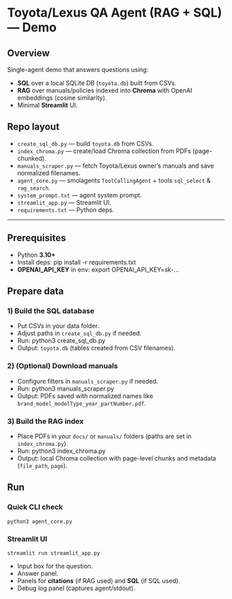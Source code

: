 # Toyota/Lexus QA Agent (RAG + SQL) — Demo

## Overview
Single-agent demo that answers questions using:
- **SQL** over a local SQLite DB (`toyota.db`) built from CSVs.
- **RAG** over manuals/policies indexed into **Chroma** with OpenAI embeddings (cosine similarity).
- Minimal **Streamlit** UI.

## Repo layout
- `create_sql_db.py` — build `toyota.db` from CSVs.
- `index_chroma.py` — create/load Chroma collection from PDFs (page-chunked).
- `manuals_scraper.py` — fetch Toyota/Lexus owner’s manuals and save normalized filenames.
- `agent_core.py` — smolagents `ToolCallingAgent` + tools `sql_select` & `rag_search`.
- `system_prompt.txt` — agent system prompt.
- `streamlit_app.py` — Streamlit UI.
- `requirements.txt` — Python deps.

---

## Prerequisites
- Python **3.10+**
- Install deps:
    pip install -r requirements.txt
- **OPENAI_API_KEY** in env:
    export OPENAI_API_KEY=sk-...

## Prepare data

### 1) Build the SQL database
- Put CSVs in your data folder.
- Adjust paths in `create_sql_db.py` if needed.
- Run:
    python3 create_sql_db.py
- Output: `toyota.db` (tables created from CSV filenames).

### 2) (Optional) Download manuals
- Configure filters in `manuals_scraper.py` if needed.
- Run:
    python3 manuals_scraper.py
- Output: PDFs saved with normalized names like `brand_model_modelType_year_partNumber.pdf`.

### 3) Build the RAG index
- Place PDFs in your `docs/` or `manuals/` folders (paths are set in `index_chroma.py`).
- Run:
    python3 index_chroma.py
- Output: local Chroma collection with page-level chunks and metadata (`file_path`, `page`).

## Run

### Quick CLI check
    python3 agent_core.py

### Streamlit UI
    streamlit run streamlit_app.py
- Input box for the question.
- Answer panel.
- Panels for **citations** (if RAG used) and **SQL** (if SQL used).
- Debug log panel (captures agent/stdout).

